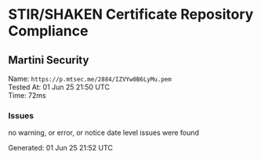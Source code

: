 # STIR/SHAKEN Certificate Repository Compliance

## Martini Security

Name: `https://p.mtsec.me/2884/IZVYw0B6LyMu.pem`\
Tested At: 01 Jun 25 21:50 UTC\
Time: 72ms

### Issues

no warning, or error, or notice date level issues were found

Generated: 01 Jun 25 21:52 UTC